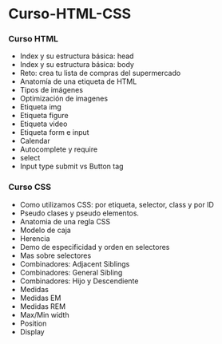# Curso-HTML-CSS


### Curso HTML

- Index y su estructura básica: head
- Index y su estructura básica: body
- Reto: crea tu lista de compras del supermercado
- Anatomía de una etiqueta de HTML
- Tipos de imágenes
- Optimización de imagenes
- Etiqueta img
- Etiqueta figure
- Etiqueta video
- Etiqueta form e input
- Calendar
- Autocomplete y require
- select
- Input type submit vs Button tag


### Curso CSS

- Como utilizamos CSS: por etiqueta, selector, class y por ID
- Pseudo clases y pseudo elementos.
- Anatomia de una regla CSS
- Modelo de caja
- Herencia
- Demo de especificidad y orden en selectores
- Mas sobre selectores
- Combinadores: Adjacent Siblings
- Combinadores: General Sibling
- Combinadores: Hijo y Descendiente
- Medidas
- Medidas EM
- Medidas REM
- Max/Min width
- Position
- Display